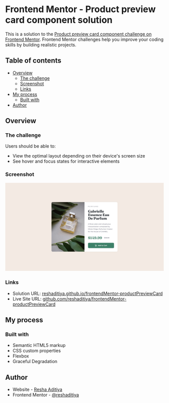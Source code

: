 # Frontend Mentor - Product preview card component solution

This is a solution to the [Product preview card component challenge on Frontend Mentor](https://www.frontendmentor.io/challenges/product-preview-card-component-GO7UmttRfa). Frontend Mentor challenges help you improve your coding skills by building realistic projects. 

## Table of contents

- [Overview](#overview)
  - [The challenge](#the-challenge)
  - [Screenshot](#screenshot)
  - [Links](#links)
- [My process](#my-process)
  - [Built with](#built-with)
- [Author](#author)

## Overview

### The challenge

Users should be able to:

- View the optimal layout depending on their device's screen size
- See hover and focus states for interactive elements

### Screenshot

![](./design/desktop-design.jpg)

### Links

- Solution URL: [reshaditiya.github.io/frontendMentor-productPreviewCard](https://reshaditiya.github.io/frontendMentor-productPreviewCard)
- Live Site URL: [github.com/reshaditiya/frontendMentor-productPreviewCard](https://github.com/reshaditiya/frontendMentor-productPreviewCard)

## My process

### Built with

- Semantic HTML5 markup
- CSS custom properties
- Flexbox
- Graceful Degradation

## Author

- Website - [Resha Aditiya](https://www.reshaditiya.com)
- Frontend Mentor - [@reshaditiya](https://www.frontendmentor.io/profile/reshaditiya)